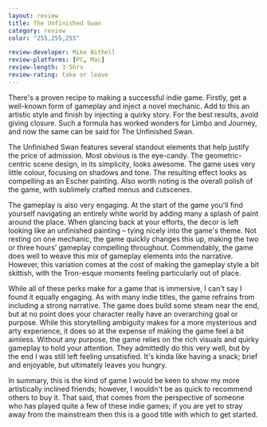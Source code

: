 ```yaml
---
layout: review
title: The Unfinished Swan
category: review
color: "255,255,255"

review-developer: Mike Bithell
review-platforms: [PC, Mac]
review-length: 3-5hrs
review-rating: take or leave
---
```


There's a proven recipe to making a successful indie game. Firstly, get a well-known form of gameplay and inject a novel mechanic. Add to this an artistic style and finish by injecting a quirky story. For the best results, avoid giving closure. Such a formula has worked wonders for Limbo and Journey, and now the same can be said for The Unfinished Swan.

The Unfinished Swan features several standout elements that help justify the price of admission. Most obvious is the eye-candy. The geometric-centric scene design, in its simplicity, looks awesome. The game uses very little colour, focusing on shadows and tone. The resulting effect looks as compelling as an Escher painting. Also worth noting is the overall polish of the game, with sublimely crafted menus and cutscenes.

The gameplay is also very engaging. At the start of the game you'll find yourself navigating an entirely white world by adding many a splash of paint around the place. When glancing back at your efforts, the decor is left looking like an unfinished painting – tying nicely into the game's theme. Not resting on one mechanic, the game quickly changes this up, making the two or three hours’ gameplay compelling throughout. Commendably, the game does well to weave this mix of gameplay elements into the narrative. However, this variation comes at the cost of making the gameplay style a bit skittish, with the Tron-esque moments feeling particularly out of place.

While all of these perks make for a game that is immersive, I can't say I found it equally engaging. As with many indie titles, the game refrains from including a strong narrative. The game does build some steam near the end, but at no point does your character really have an overarching goal or purpose. While this storytelling ambiguity makes for a more mysterious and arty experience, it does so at the expense of making the game feel a bit aimless. Without any purpose, the game relies on the rich visuals and quirky gameplay to hold your attention. They admittedly do this very well, but by the end I was still left feeling unsatisfied. It's kinda like having a snack; brief and enjoyable, but ultimately leaves you hungry.

In summary, this is the kind of game I would be keen to show my more artistically inclined friends; however, I wouldn't be as quick to recommend others to buy it. That said, that comes from the perspective of someone who has played quite a few of these indie games; if you are yet to stray away from the mainstream then this is a good title with which to get started.